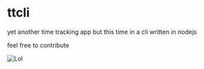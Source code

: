 ttcli
=====

yet another time tracking app but this time in a cli written in nodejs

feel free to contribute

![Lol](http://f.cl.ly/items/1O1A3q102a0A1X0z0E1u/Screen%20Shot%202013-03-27%20at%2013.51.23.png)
